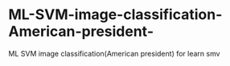 # ML-SVM-image-classification-American-president-
ML SVM image classification(American president) for learn smv
